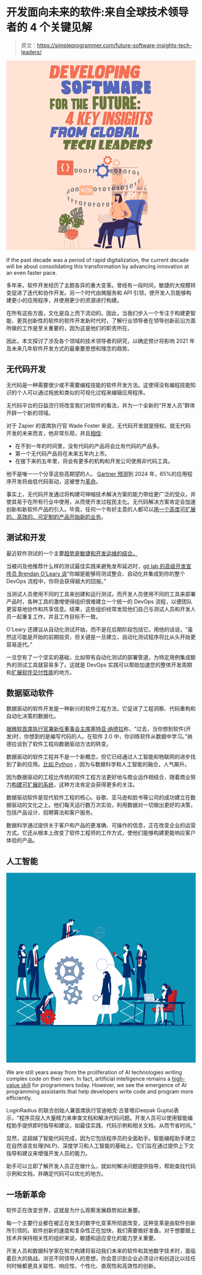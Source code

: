 # 开发面向未来的软件:来自全球技术领导者的 4 个关键见解

> 原文：<https://simpleprogrammer.com/future-software-insights-tech-leaders/>

![future software insights](img/5908e8b860ed41aacb6988bd93dafc7b.png)

If the past decade was a period of rapid digitalization, the current decade will be about consolidating this transformation by advancing innovation at an even faster pace.

多年来，软件开发经历了主题各异的重大变革。曾经有一段时间，敏捷的大规模转变促进了迭代和协作开发。另一个时代由微服务和 API 引领，使开发人员能够构建更小的应用程序，并使用更少的资源进行构建。

在所有这些方面，文化是自上而下流动的。因此，当我们步入一个专注于构建更智能、更具创新性的软件的软件开发新时代时，了解行业领导者在领导创新前沿方面所做的工作是至关重要的，因为这是他们的职责所在。

因此，本文探讨了涉及各个领域的技术领导者的研究，以确定预计将影响 2021 年及未来几年软件开发方式的最重要思想和理念的趋势。

## 无代码开发

无代码是一种需要很少或不需要编程技能的软件开发方法。这使得没有编程技能知识的个人可以通过拖放和类似的可视化过程来编辑应用程序。

无代码平台的日益流行将改变我们对软件的看法，并为一个全新的“开发人员”群体开辟一个新的领域。

对于 Zapier 的首席执行官 Wade Foster 来说，无代码开发就是授权。就无代码开发的未来而言，他非常乐观，并且[相信](https://www.adalo.com/the-future-is-no-code-experts/wade-foster):

*   在不到一年的时间里，没有代码的产品将会比有代码的产品多。
*   第一个无代码产品将在未来五年内上市。
*   在接下来的五年里，将会有更多的机构和开发公司使用非代码工具。

他不是唯一一个分享这些高期望的人。 [Gartner 预测](https://www.forbes.com/sites/ilkerkoksal/2020/04/29/the-rise-of-low-code-app-development/?sh=3cf9ccb66807)到 2024 年，65%的应用程序开发将由低代码驱动，这被誉为[革命](https://www.amazon.com/dp/B08R2GYNX1/makithecompsi-20)。

事实上，无代码开发通过将构建可伸缩技术解决方案的能力带给更广泛的受众，并使其易于在所有行业中使用，从而使开发过程民主化。无代码解决方案肯定会加速创新和新软件产品的引入。毕竟，任何一个有好主意的人都可以[用一个高度可扩展的、高效的、可定制的产品开始新的业务](https://yesforfairtax.org/how-to-start-an-llc/)。

## 测试和开发

最近软件测试的一个主要[趋势是敏捷和开发运维的结合。](https://simpleprogrammer.com/software-testing-trends-2021/)

当被问及他推荐什么样的测试最佳实践来避免发布延迟时，[git lab 的高级开发宣传员 Brendan O'Leary 说](https://jaxenter.com/oleary-interview-174607.html)“你越是能够将测试整合、自动化并集成到你的整个 DevOps 流程中，你将会获得越大的回报。”

当测试人员使用不同的工具来创建和运行测试，而开发人员使用不同的工具来部署产品时，各种工具的激增使得组织很难建立一个统一的 DevOps 流程，以便团队更容易地协作和共享信息。结果，这些组织经常发现他们自己与测试人员和开发人员一起重复工作，并且工作目标不一致。

O'Leary 还建议从自动化测试开始，而不是在后期阶段包括它。用他的话说，“虽然这可能是开始的前期投资，但关键是一旦建立，自动化测试程序将比从头开始更容易迭代。”

一旦您有了一个坚实的基础，比如带有自动化测试的部署管道，为特定用例集成额外的测试工具就容易多了。这就是 DevOps 实践可以帮助加速您的整体开发周期和[扩展软件交付性能](https://www.amazon.com/dp/1942788339/makithecompsi-20)的地方。

## 数据驱动软件

数据驱动的软件开发是一种新兴的软件工程方法，它促进了工程洞察、代码重构和自动化决策的数据化。

[据微软首席执行官兼新任董事会主席塞特亚·纳德拉](https://www.bosch.com/stories/digital-ecosystems/#:~:text=%E2%80%9CIn%20the%20past%2C%20when%20you,predictive%20and%20casual%20reasoning%20power.)称，“过去，当你想到软件(开发)时，你想到的是编写代码的人。在软件 2.0 中，你训练软件从数据中学习。”纳德拉谈到了软件工程向数据驱动方法的转变。

数据驱动的软件工程并不是一个新概念，但它已经通过人工智能和物联网的进步找到了新的应用。[比如 Python](https://simpleprogrammer.com/5-benefits-of-python/) ，因为与数据科学和人工智能的融合，人气飙升。

因为数据驱动的工程比传统的软件工程方法更好地与商业运作相结合，随着商业努力[构建可扩展的系统](https://www.amazon.com/dp/1449373321/makithecompsi-20)，这种方法肯定会获得更多的关注。

数据驱动软件是现代软件工程的核心。谷歌、亚马逊和脸书等公司的成功建立在数据驱动的文化之上。他们每天运行数万次实验，利用数据对一切做出更好的决策，包括产品设计、招聘算法和客户服务。

数据科学通过提供关于客户和产品的更准确、可操作的信息，正在改变企业的运营方式。它还从根本上改变了软件工程师的工作方式，使他们能够构建更能响应客户体验的产品。

## 人工智能

![future software insights](img/12ff537fdbff7ca03e6c0e4453be5e5e.png)

We are still years away from the proliferation of AI technologies writing complex code on their own. In fact, artificial intelligence remains a [high-value skill](https://simpleprogrammer.com/in-demand-programming-skills-2021/) for programmers today. However, we see the emergence of AI programming assistants that help developers write code and program more efficiently.

LoginRadius 的联合创始人兼首席执行官迪帕克·古普塔(Deepak Gupta)表示，“程序员投入大量精力来审查文档和解决代码问题。开发人员可以使用智能编程助手提供即时指导和建议，如最佳实践、代码示例和相关文档，从而节省时间。”

显然，这超越了智能代码完成，因为它包括程序员的全面助手。智能编程助手建立在自然语言处理(NLP)、深度学习和人工智能的基础上。它们旨在通过提供上下文指导和建议来增强开发人员的能力。

助手可以立即了解开发人员正在做什么，就如何解决问题提供指导，帮助查找代码示例和文档，并确定代码可以优化的地方。

## 一场新革命

软件正在改变世界，这就是为什么观察发展趋势如此重要。

每一个主要行业都在被正在发生的数字化变革所彻底改变，这种变革是由软件创新所引领的。软件创新的速度和复杂性正在加快，我们需要做好准备。对于想要跟上技术并保持相关性的组织来说，敏捷和适应变化的能力至关重要。

开发人员和数据科学家在努力构建将驱动我们未来的软件和其他数字技术时，面临着巨大的挑战。浏览不同领导人的思想，你会意识到企业必须设计和创造比以往任何时候都更具关联性、响应性、个性化、直观性和高效性的创新。